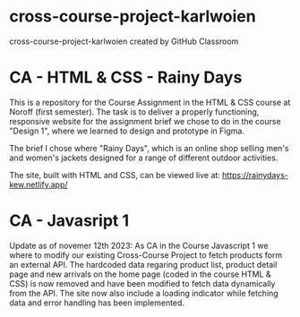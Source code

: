 # cross-course-project-karlwoien

cross-course-project-karlwoien created by GitHub Classroom

# CA - HTML & CSS - Rainy Days

This is a repository for the Course Assignment in the HTML & CSS course at Noroff (first semester). 
The task is to deliver a properly functioning, responsive website for the assignment brief we chose to do in the course "Design 1", where we learned to design and prototype in Figma. 

The brief I chose where "Rainy Days", which is an online shop selling men's and women's jackets designed for a range of different outdoor activities. 

The site, built with HTML and CSS, can be viewed live at: https://rainydays-kew.netlify.app/

# CA - Javasript 1

Update as of novemer 12th 2023: 
As CA in the Course Javascript 1 we where to modify our existing Cross-Course Project to fetch products form an external API. The hardcoded data regaring product list, product detail page and new arrivals on the home page (coded in the course HTML & CSS) is now removed and have been modified to fetch data dynamically from the API. The site now also include a loading indicator while fetching data and error handling has been implemented.

